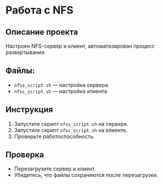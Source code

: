 # Работа с NFS

## Описание проекта
Настроен NFS-сервер и клиент, автоматизирован процесс развертывания.

## Файлы:
- `nfss_script.sh` — настройка сервера
- `nfsc_script.sh` — настройка клиента

## Инструкция
1. Запустите скрипт `nfss_script.sh` на сервере.
2. Запустите скрипт `nfsc_script.sh` на клиенте.
3. Проверьте работоспособность.

## Проверка
- Перезагрузите сервер и клиент.
- Убедитесь, что файлы сохраняются после перезагрузки.
